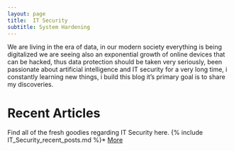 ```yaml
---
layout: page
title:  IT Security
subtitle: System Hardening
---
```



We are living in the era of data, in our modern society everything is being digitalized we are seeing also an exponential growth of online devices that can be hacked, thus data protection should be taken very seriously, been passionate about artificial intelligence and IT security for a very long time, i constantly learning new things, i build this blog it’s primary goal is to share my discoveries.


# Recent Articles
Find all of the fresh goodies regarding IT Security here.
{% include IT_Security_recent_posts.md %}* [More](sitemap/?utm_source=blog&utm_medium=blog&utm_content=recent)
